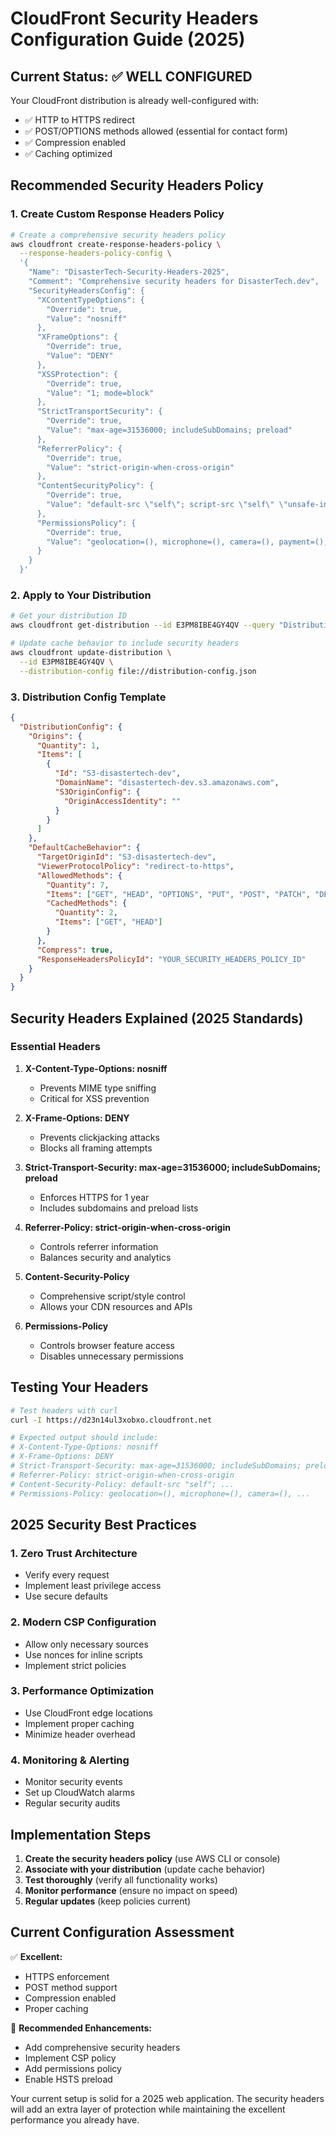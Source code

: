 # CloudFront Security Headers Configuration Guide (2025)

## Current Status: ✅ WELL CONFIGURED

Your CloudFront distribution is already well-configured with:
- ✅ HTTP to HTTPS redirect
- ✅ POST/OPTIONS methods allowed (essential for contact form)
- ✅ Compression enabled
- ✅ Caching optimized

## Recommended Security Headers Policy

### 1. Create Custom Response Headers Policy

```bash
# Create a comprehensive security headers policy
aws cloudfront create-response-headers-policy \
  --response-headers-policy-config \
  '{
    "Name": "DisasterTech-Security-Headers-2025",
    "Comment": "Comprehensive security headers for DisasterTech.dev",
    "SecurityHeadersConfig": {
      "XContentTypeOptions": {
        "Override": true,
        "Value": "nosniff"
      },
      "XFrameOptions": {
        "Override": true,
        "Value": "DENY"
      },
      "XSSProtection": {
        "Override": true,
        "Value": "1; mode=block"
      },
      "StrictTransportSecurity": {
        "Override": true,
        "Value": "max-age=31536000; includeSubDomains; preload"
      },
      "ReferrerPolicy": {
        "Override": true,
        "Value": "strict-origin-when-cross-origin"
      },
      "ContentSecurityPolicy": {
        "Override": true,
        "Value": "default-src \"self\"; script-src \"self\" \"unsafe-inline\" https://cdn.jsdelivr.net https://www.google.com https://www.gstatic.com; style-src \"self\" \"unsafe-inline\" https://fonts.googleapis.com; font-src \"self\" https://fonts.gstatic.com; img-src \"self\" data: https:; connect-src \"self\" https://9l5b7yhwsk.execute-api.us-east-1.amazonaws.com; frame-src https://www.google.com;"
      },
      "PermissionsPolicy": {
        "Override": true,
        "Value": "geolocation=(), microphone=(), camera=(), payment=(), usb=(), magnetometer=(), gyroscope=(), accelerometer=()"
      }
    }
  }'
```

### 2. Apply to Your Distribution

```bash
# Get your distribution ID
aws cloudfront get-distribution --id E3PM8IBE4GY4QV --query "Distribution.Id" --output text

# Update cache behavior to include security headers
aws cloudfront update-distribution \
  --id E3PM8IBE4GY4QV \
  --distribution-config file://distribution-config.json
```

### 3. Distribution Config Template

```json
{
  "DistributionConfig": {
    "Origins": {
      "Quantity": 1,
      "Items": [
        {
          "Id": "S3-disastertech-dev",
          "DomainName": "disastertech-dev.s3.amazonaws.com",
          "S3OriginConfig": {
            "OriginAccessIdentity": ""
          }
        }
      ]
    },
    "DefaultCacheBehavior": {
      "TargetOriginId": "S3-disastertech-dev",
      "ViewerProtocolPolicy": "redirect-to-https",
      "AllowedMethods": {
        "Quantity": 7,
        "Items": ["GET", "HEAD", "OPTIONS", "PUT", "POST", "PATCH", "DELETE"],
        "CachedMethods": {
          "Quantity": 2,
          "Items": ["GET", "HEAD"]
        }
      },
      "Compress": true,
      "ResponseHeadersPolicyId": "YOUR_SECURITY_HEADERS_POLICY_ID"
    }
  }
}
```

## Security Headers Explained (2025 Standards)

### Essential Headers

1. **X-Content-Type-Options: nosniff**
   - Prevents MIME type sniffing
   - Critical for XSS prevention

2. **X-Frame-Options: DENY**
   - Prevents clickjacking attacks
   - Blocks all framing attempts

3. **Strict-Transport-Security: max-age=31536000; includeSubDomains; preload**
   - Enforces HTTPS for 1 year
   - Includes subdomains and preload lists

4. **Referrer-Policy: strict-origin-when-cross-origin**
   - Controls referrer information
   - Balances security and analytics

5. **Content-Security-Policy**
   - Comprehensive script/style control
   - Allows your CDN resources and APIs

6. **Permissions-Policy**
   - Controls browser feature access
   - Disables unnecessary permissions

## Testing Your Headers

```bash
# Test headers with curl
curl -I https://d23n14ul3xobxo.cloudfront.net

# Expected output should include:
# X-Content-Type-Options: nosniff
# X-Frame-Options: DENY
# Strict-Transport-Security: max-age=31536000; includeSubDomains; preload
# Referrer-Policy: strict-origin-when-cross-origin
# Content-Security-Policy: default-src "self"; ...
# Permissions-Policy: geolocation=(), microphone=(), camera=(), ...
```

## 2025 Security Best Practices

### 1. Zero Trust Architecture
- Verify every request
- Implement least privilege access
- Use secure defaults

### 2. Modern CSP Configuration
- Allow only necessary sources
- Use nonces for inline scripts
- Implement strict policies

### 3. Performance Optimization
- Use CloudFront edge locations
- Implement proper caching
- Minimize header overhead

### 4. Monitoring & Alerting
- Monitor security events
- Set up CloudWatch alarms
- Regular security audits

## Implementation Steps

1. **Create the security headers policy** (use AWS CLI or console)
2. **Associate with your distribution** (update cache behavior)
3. **Test thoroughly** (verify all functionality works)
4. **Monitor performance** (ensure no impact on speed)
5. **Regular updates** (keep policies current)

## Current Configuration Assessment

✅ **Excellent:**
- HTTPS enforcement
- POST method support
- Compression enabled
- Proper caching

🔄 **Recommended Enhancements:**
- Add comprehensive security headers
- Implement CSP policy
- Add permissions policy
- Enable HSTS preload

Your current setup is solid for a 2025 web application. The security headers will add an extra layer of protection while maintaining the excellent performance you already have.
